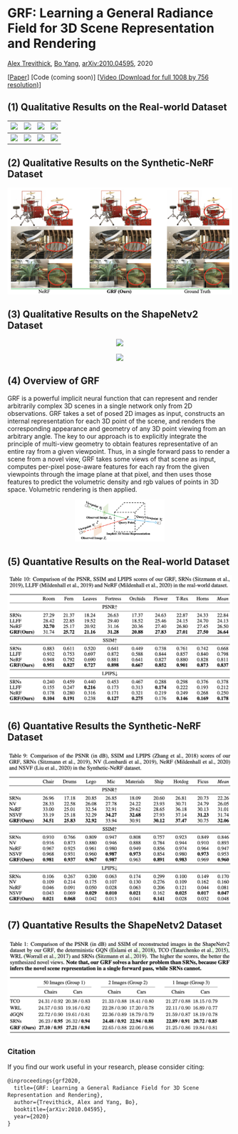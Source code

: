# GRF: Learning a General Radiance Field for 3D Scene Representation and Rendering
[Alex Trevithick](https://alextrevithick.github.io/), [Bo Yang](https://yang7879.github.io/), [arXiv:2010.04595](https://arxiv.org/abs/2010.04595), 2020

\[[Paper](https://arxiv.org/abs/2010.04595)\] \[Code (coming soon)\] \[[Video (Download for full 1008 by 756 resolution)](https://drive.google.com/file/d/1H2FNeAsKoQqCsO0n7PiA1HcT1ingnwJd/view?usp=sharing)\]

## (1) Qualitative Results on the Real-world Dataset
![](https://github.com/alextrevithick/GRF/blob/main/gifs/leaves.gif) |  ![](https://github.com/alextrevithick/GRF/blob/main/gifs/orchids.gif) | ![](https://github.com/alextrevithick/GRF/blob/main/gifs/fortress.gif) |  ![](https://github.com/alextrevithick/GRF/blob/main/gifs/trex.gif)
:-------------------------:|:-------------------------:|:-------------------------:|:-------------------------:
![](https://github.com/alextrevithick/GRF/blob/main/gifs/room.gif) |  ![](https://github.com/alextrevithick/GRF/blob/main/gifs/horns.gif) | ![](https://github.com/alextrevithick/GRF/blob/main/gifs/fern.gif) |  ![](https://github.com/alextrevithick/GRF/blob/main/gifs/flower.gif)

## (2) Qualitative Results on the Synthetic-NeRF Dataset
![](https://github.com/alextrevithick/GRF/blob/main/figs/qual_comp_real.png)

## (3) Qualitative Results on the ShapeNetv2 Dataset
<p align="center">
  <img src="https://github.com/alextrevithick/GRF/blob/main/gifs/car.gif" />
</p>    
<p align="center">
  <img src="https://github.com/alextrevithick/GRF/blob/main/gifs/chair.gif" />
</p>    

## (4) Overview of GRF
GRF is a powerful implicit neural function that can represent and render arbitrarily complex 3D scenes in a single network only from 2D observations. GRF takes a set of posed 2D images as input, constructs an internal representation for each 3D point of the scene, and renders the corresponding appearance and geometry of any 3D point viewing from an arbitrary angle. The key to our approach is to explicitly integrate the principle of multi-view geometry to obtain features representative of an entire ray from a given viewpoint. Thus, in a single forward pass to render a scene from a novel view, GRF takes some views of that scene as input, computes per-pixel pose-aware features for each ray from the given viewpoints through the image plane at that pixel, and then uses those features to predict the volumetric density and rgb values of points in 3D space. Volumetric rendering is then applied.
<p align="center">
  <img src="https://github.com/alextrevithick/GRF/blob/main/figs/fig_GRF.png" width="40%" />
</p>          

## (5) Quantative Results on the Real-world Dataset
![](https://github.com/alextrevithick/GRF/blob/main/figs/fig_results_LLFF.png)

## (6) Quantative Results the Synthetic-NeRF Dataset
![](https://github.com/alextrevithick/GRF/blob/main/figs/fig_results_Syn.png)

## (7) Quantative Results the ShapeNetv2 Dataset
![](https://github.com/alextrevithick/GRF/blob/main/figs/fig_results_shapenet.png)

### Citation
If you find our work useful in your research, please consider citing:

    @inproceedings{grf2020,
      title={GRF: Learning a General Radiance Field for 3D Scene Representation and Rendering},
      author={Trevithick, Alex and Yang, Bo},
      booktitle={arXiv:2010.04595},
      year={2020}
    }

